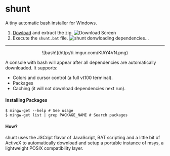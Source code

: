 shunt
=====

A tiny automatic bash installer for Windows.

 1. [Dowload](https://github.com/alganet/shunt/archive/master.zip) and extract the zip.
    ![Download Screen](http://i.imgur.com/uuUUFjf.png)
 2. Execute the `shunt.bat` file.
 	![shunt donwloading dependencies...](http://i.imgur.com/y5k3JxA.png)

---

<center>![bash!](http://i.imgur.com/KlAY4VN.png)</center>

A console with bash will appear after all dependencies are
automatically downloaded. It supports:

 - Colors and cursor control (a full vt100 terminal).
 - Packages
 - Caching (it will not download dependencies next run).

#### Installing Packages

	$ mingw-get --help # See usage
	$ mingw-get list | grep PACKAGE_NAME # Search packages

#### How?

shunt uses the JSCript flavor of JavaScript, BAT scripting and a little
bit of ActiveX to automatically download and setup a portable instance
of msys, a lightweight POSIX compatibility layer.
